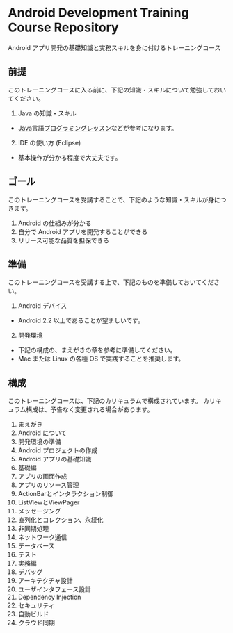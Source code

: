Android Development Training Course Repository
======

Android アプリ開発の基礎知識と実務スキルを身に付けるトレーニングコース

前提
------

このトレーニングコースに入る前に、下記の知識・スキルについて勉強しておいてください。

1. Java の知識・スキル
  * [Java言語プログラミングレッスン](http://www.hyuki.com/jb/)などが参考になります。
2. IDE の使い方 (Eclipse)
  * 基本操作が分かる程度で大丈夫です。

ゴール
------

このトレーニングコースを受講することで、下記のような知識・スキルが身につきます。

1. Android の仕組みが分かる
2. 自分で Android アプリを開発することができる
3. リリース可能な品質を担保できる

準備
------

このトレーニングコースを受講する上で、下記のものを準備しておいてください。

1. Android デバイス
  * Android 2.2 以上であることが望ましいです。
2. 開発環境
  * 下記の構成の、まえがきの章を参考に準備してください。
  * Mac または Linux の各種 OS で実践することを推奨します。

構成
------

このトレーニングコースは、下記のカリキュラムで構成されています。
カリキュラム構成は、予告なく変更される場合があります。

1. まえがき
  1. Android について
  2. 開発環境の準備
  3. Android プロジェクトの作成
  4. Android アプリの基礎知識
2. 基礎編
  1. アプリの画面作成
  2. アプリのリソース管理
  3. ActionBarとインタラクション制御
  4. ListViewとViewPager
  5. メッセージング
  6. 直列化とコレクション、永続化
  7. 非同期処理
  8. ネットワーク通信
  9. データベース
  10. テスト
3. 実務編
  1. デバッグ
  2. アーキテクチャ設計
  3. ユーザインタフェース設計
  4. Dependency Injection
  5. セキュリティ
  6. 自動ビルド
  7. クラウド同期

